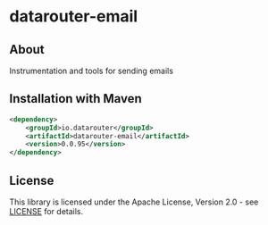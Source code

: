 # datarouter-email
## About
Instrumentation and tools for sending emails

## Installation with Maven

```xml
<dependency>
	<groupId>io.datarouter</groupId>
	<artifactId>datarouter-email</artifactId>
	<version>0.0.95</version>
</dependency>
```

## License

This library is licensed under the Apache License, Version 2.0 - see [LICENSE](../LICENSE) for details.
